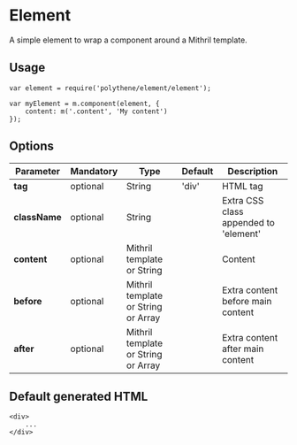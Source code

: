 # Element

A simple element to wrap a component around a Mithril template.


## Usage

	var element = require('polythene/element/element');

	var myElement = m.component(element, {
        content: m('.content', 'My content')
    });



## Options

| **Parameter** |  **Mandatory** | **Type** | **Default** | **Description** |
| ------------- | -------------- | -------- | ----------- | --------------- |
| **tag** | optional | String | 'div' | HTML tag |
| **className** | optional | String |  | Extra CSS class appended to 'element' |
| **content** | optional | Mithril template or String | | Content |
| **before** | optional | Mithril template or String or Array | | Extra content before main content |
| **after** | optional | Mithril template or String or Array | | Extra content after main content |



## Default generated HTML

	<div>
	    ...
	</div>